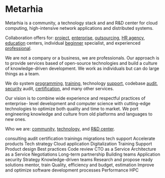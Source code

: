# Metarhia

Metarhia is a community, a technology stack and and R&D center for cloud
computing, high-intensive network applications and distributed systems.

Сollaboration offers for: [project](project.md), [enterprise](enterprise.md),
[outsourcing](outsourcing.md), [HR agency](hr.md), [education](education.md)
centers, individual [beginner](beginner.md) specialist, and experienced
[professional](professional.md).

We are not a company or a business, we are professionals. Our approach is to
provide services based of open-source technologies and build a culture of
knowledge-driven development. We work as individuals but can do large things
as a team.

We do system [programming](programming.md), [training](training.md), technology
[support](support.md), codebase [audit](audit.md), [security](security.md) audit,
[certification](certification.md), and many other services.

Our vision is to combine wide experience and respectful practices of enterprise-
level development and computer science with cutting-edge technologies to optimize
both quality and time to market. We port engineering knowledge and culture from
old platforms and languages to new ones.

Who we are: [community](community.md), [technology](technology.md), and
[R&D center](rnd.md).


consulting
audit
certification
trainings
migrations
tech support
Accelerate products
Tech strategy
Cloud application
Digitalization
Training
Support
Product design
Best practices
Code review
CTO as a Service
Architecture as a Service
Negotiations
Long-term partnership
Building teams
Application security
Strategy
Knowledge-driven teams
Research and propose ready solutions
mentor, train
Quality, efficiency and budget, estimation
Improve and optimize software development processes
Performance
HPC
